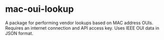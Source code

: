 # mac-oui-lookup
A package for performing vendor lookups based on MAC address OUIs. Requires an internet connection and API access key. Uses IEEE OUI data in JSON format.
